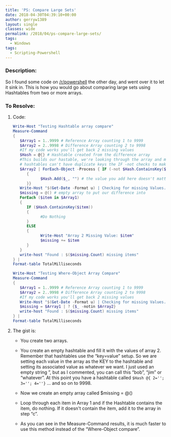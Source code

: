 ```yaml
---
title: 'PS: Compare Large Sets'
date: 2018-04-30T04:39:10+00:00
author: gerryw1389
layout: single
classes: wide
permalink: /2018/04/ps-compare-large-sets/
tags:
  - Windows
tags:
  - Scripting-Powershell
---
```

<!--more-->

### Description:

So I found some code on [/r/powershell](https://reddit.com/r/powershell) the other day, and went over it to let it sink in. This is how you would go about comparing large sets using Hashtables from two or more arrays.

### To Resolve:

1. Code:

   ```powershell
   Write-Host "Testing Hashtable array compare"
   Measure-Command 
   {
      $Array1 = 1..9999 # Reference Array counting 1 to 9999
      $Array2 = 2..9998 # Difference Array counting 2 to 9998
      #If my code works you'll get back 2 missing values
      $Hash = @{} # Hashtable created from the difference array
      #This builds our hastable, we're looking through the array and mapping the values and keys to $Hash
      # hashtables can't have duplicate keys the IF -not checks to make sure it doesn't exist already
      $Array2 | ForEach-Object -Process { IF (-not $Hash.ContainsKey($_))
         {
               $Hash.Add($_, "") # the value you add here doesn't matter, I like to do "" but you can easily to "some value", "Bob", or "Jim"
         }} 
      Write-Host "$(Get-Date -Format u) | Checking for missing Values..."
      $missing = @() # empty array to put our difference into
      ForEach ($item in $Array1)
      {
         IF ($Hash.ContainsKey($item))
         {
               #Do Nothing
         }
         ELSE
         {
               Write-Host "Array 2 Missing Value: $item"
               $missing += $item
         }
      }
      write-host "Found : $($missing.Count) missing items"
   } | 
   Format-table TotalMilliseconds 

   Write-Host "Testing Where-Object Array Compare"
   Measure-Command 
   {
      $Array1 = 1..9999 # Reference Array counting 1 to 9999
      $Array2 = 2..9998 # Difference Array counting 2 to 9998
      #If my code works you'll get back 2 missing values
      Write-Host "$(Get-Date -Format u) | Checking for missing Values..."
      $missing = $Array1 | ? {$_ -notin $Array2}
      write-host "Found : $($missing.Count) missing items"
   } | 
   Format-table TotalMilliseconds
   ```

2. The gist is:

   - You create two arrays.

   - You create an empty hashtable and fill it with the values of array 2. Remember that hashtables use the &#8220;key=value&#8221; setup. So we are setting each value in the array as the KEY to the hashtable and setting its associated value as whatever we want. I just used an empty string &#8221;, but as I commented, you can call this &#8220;bob&#8221;, &#8220;jim&#8221; or &#8220;whatever&#8221;. At this point you have a hashtable called `$Hash @{ 2=''; 3=''; 4=''}` ... and so on to 9998.

   - Now we create an empty array called $missing = @()

   - Loop through each item in Array 1 and if the Hashtable contains the item, do nothing. If it doesn't contain the item, add it to the array in step &#8220;c&#8221;.

   - As you can see in the Measure-Command results, it is much faster to use this method instead of the &#8220;Where-Object compare&#8221;.